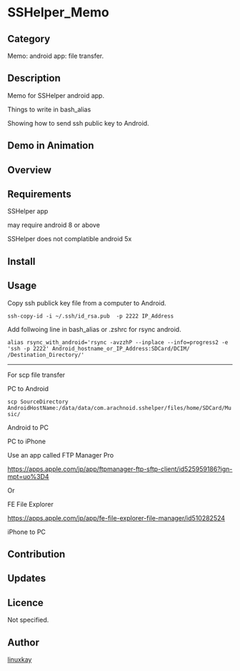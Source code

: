 # SSHelper_Memo

## Category

Memo: android app: file transfer.

## Description

Memo for SSHelper android app.

Things to write in bash_alias

Showing how to send ssh public key to Android.

## Demo in Animation

## Overview

## Requirements

SSHelper app

may require android 8 or above

SSHelper does not complatible android 5x

## Install

## Usage

Copy ssh publick key file from a computer to Android.

`ssh-copy-id -i ~/.ssh/id_rsa.pub  -p 2222 IP_Address`

Add follwoing line in bash_alias or .zshrc for rsync android.

`alias rsync_with_android='rsync -avzzhP --inplace --info=progress2 -e 'ssh -p 2222' Android_hostname_or_IP_Address:SDCard/DCIM/ /Destination_Directory/'`

<hr>

For scp file transfer

PC to Android

`scp SourceDirectory AndroidHostName:/data/data/com.arachnoid.sshelper/files/home/SDCard/Music/`

Android to PC

PC to iPhone

Use an app called FTP Manager Pro

https://apps.apple.com/jp/app/ftpmanager-ftp-sftp-client/id525959186?ign-mpt=uo%3D4

Or

FE File Explorer

https://apps.apple.com/jp/app/fe-file-explorer-file-manager/id510282524

iPhone to PC

## Contribution

## Updates

## Licence
Not specified.

## Author

[linuxkay](https://github.com/linuxkay)
